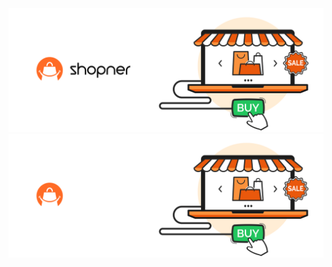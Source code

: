 <!-- trunk-ignore(markdownlint/MD041) -->
<div align="center">
  <img src="/assets/img/gh-profile.png#gh-light-mode-only">
  <img src="/assets/img/gh-profile-dark.png#gh-dark-mode-only">
</div>
